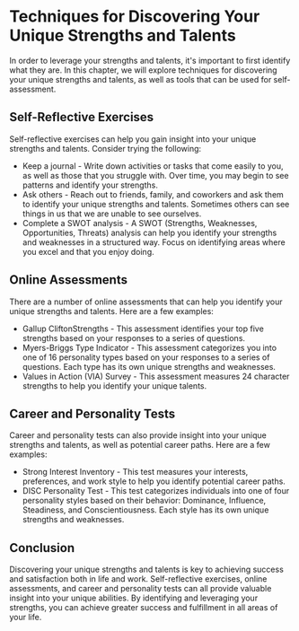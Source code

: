 Techniques for Discovering Your Unique Strengths and Talents
===============================================================================================================

In order to leverage your strengths and talents, it's important to first identify what they are. In this chapter, we will explore techniques for discovering your unique strengths and talents, as well as tools that can be used for self-assessment.

Self-Reflective Exercises
-------------------------

Self-reflective exercises can help you gain insight into your unique strengths and talents. Consider trying the following:

* Keep a journal - Write down activities or tasks that come easily to you, as well as those that you struggle with. Over time, you may begin to see patterns and identify your strengths.
* Ask others - Reach out to friends, family, and coworkers and ask them to identify your unique strengths and talents. Sometimes others can see things in us that we are unable to see ourselves.
* Complete a SWOT analysis - A SWOT (Strengths, Weaknesses, Opportunities, Threats) analysis can help you identify your strengths and weaknesses in a structured way. Focus on identifying areas where you excel and that you enjoy doing.

Online Assessments
------------------

There are a number of online assessments that can help you identify your unique strengths and talents. Here are a few examples:

* Gallup CliftonStrengths - This assessment identifies your top five strengths based on your responses to a series of questions.
* Myers-Briggs Type Indicator - This assessment categorizes you into one of 16 personality types based on your responses to a series of questions. Each type has its own unique strengths and weaknesses.
* Values in Action (VIA) Survey - This assessment measures 24 character strengths to help you identify your unique talents.

Career and Personality Tests
----------------------------

Career and personality tests can also provide insight into your unique strengths and talents, as well as potential career paths. Here are a few examples:

* Strong Interest Inventory - This test measures your interests, preferences, and work style to help you identify potential career paths.
* DISC Personality Test - This test categorizes individuals into one of four personality styles based on their behavior: Dominance, Influence, Steadiness, and Conscientiousness. Each style has its own unique strengths and weaknesses.

Conclusion
----------

Discovering your unique strengths and talents is key to achieving success and satisfaction both in life and work. Self-reflective exercises, online assessments, and career and personality tests can all provide valuable insight into your unique abilities. By identifying and leveraging your strengths, you can achieve greater success and fulfillment in all areas of your life.
